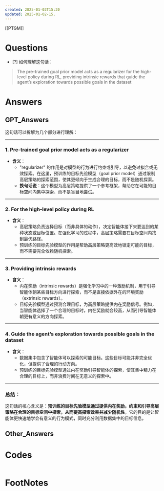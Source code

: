 ```yaml
---
created: 2025-01-02T15:20
updated: 2025-01-02-15.
---
```

[[PTGM]]

# Questions

- [?] 如何理解这句话：
>The pre-trained goal prior model acts as a regularizer for the high-level policy during RL, providing intrinsic rewards that guide the agent’s exploration towards possible goals in the dataset


# Answers

## GPT_Answers
这句话可以拆解为几个部分进行理解：

---

### 1. **Pre-trained goal prior model acts as a regularizer**
- **含义**：
  - "regularizer" 的作用是对模型的行为进行约束或引导，以避免过拟合或无效探索。在这里，预训练的目标先验模型（goal prior model）通过限制高层策略的探索范围，使其更倾向于生成合理的目标，而不是随机探索。
  - **换句话说**：这个模型为高层策略提供了一个参考框架，帮助它在可能的目标空间内集中探索，而不是盲目地尝试。

---

### 2. **For the high-level policy during RL**
- **含义**：
  - 高层策略负责选择目标（而非具体的动作），决定智能体接下来要达到的某种状态或目标位置。在强化学习的过程中，高层策略需要在目标空间内找到最优路径。
  - 预训练的目标先验模型的作用是帮助高层策略更高效地锁定可能的目标，而不需要完全依赖随机探索。

---

### 3. **Providing intrinsic rewards**
- **含义**：
  - 内在奖励（intrinsic rewards）是强化学习中的一种激励机制，用于引导智能体朝某些目标方向进行探索，而不是直接依据外在的环境奖励（extrinsic rewards）。
  - 目标先验模型通过预测合理目标，为高层策略提供内在奖励信号。例如，当智能体选择了一个合理的目标时，内在奖励就会较高，从而引导智能体朝更有意义的方向探索。

---

### 4. **Guide the agent’s exploration towards possible goals in the dataset**
- **含义**：
  - 数据集中包含了智能体可以探索的可能目标。这些目标可能并非完全优化，但提供了合理的行动方向。
  - 预训练的目标先验模型通过内在奖励引导智能体的探索，使其集中精力在合理的目标上，而非浪费时间在无意义的探索中。

---

### 总结：
这句话的核心含义是：**预训练的目标先验模型通过提供内在奖励，约束和引导高层策略在合理的目标空间中探索，从而提高探索效率并减少随机性**。它的目的是让智能体更快速地学会有意义的行为模式，同时充分利用数据集中的目标信息。

## Other_Answers


# Codes

```python

```


# FootNotes
